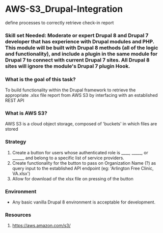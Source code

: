 # AWS-S3_Drupal-Integration
define processes to correctly retrieve check-in report

### Skill set Needed: Moderate or expert Drupal 8 and Drupal 7 developer that has experience with Drupal modules and PHP. This module will be built with Drupal 8 methods (all of the logic and functionality), and include a plugin in the same module for Drupal 7 to connect with current Drupal 7 sites. All Drupal 8 sites will ignore the module's Drupal 7 plugin Hook.

### What is the goal of this task?
To build functionality within the Drupal framework to retrieve the appropriate .xlsx file report from AWS S3 by interfacing with an established REST API

### What is AWS S3?
AWS S3 is a cloud object storage, composed of 'buckets' in which files are stored

### Strategy
1. Create a button for users whose authenticated role is ____, _____, or ______ and belong to a specific list of service providers.
2. Create functionality for the button to pass on Organization Name (?) as query input to the established API endpoint (eg: 'Arlington Free Clinic, VA.xlsx')
3. Allow for download of the xlsx file on pressing of the button

### Environment
* Any basic vanilla Drupal 8 environment is acceptable for development. 

### Resources
1. https://aws.amazon.com/s3/
